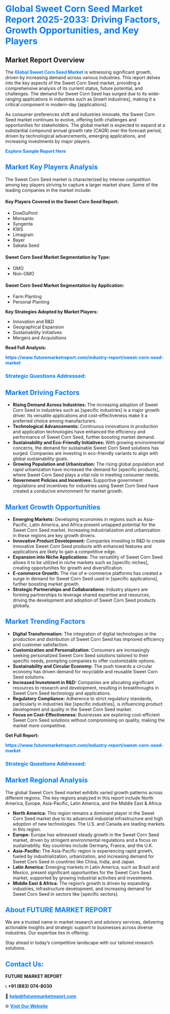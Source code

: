 <h1 style="color: #007BFF;">Global Sweet Corn Seed Market Report 2025-2033: Driving Factors, Growth Opportunities, and Key Players</h1>

<section id="overview">
<h2>Market Report Overview</h2>
<p>The <a href="https://www.futuremarketreport.com/industry-report/sweet-corn-seed-market" style="color: #007BFF; text-decoration: none;"><strong>Global Sweet Corn Seed Market</strong></a> is witnessing significant growth, driven by increasing demand across various industries. This report delves into the key aspects of the Sweet Corn Seed market, providing a comprehensive analysis of its current status, future potential, and challenges. The demand for Sweet Corn Seed has surged due to its wide-ranging applications in industries such as [insert industries], making it a critical component in modern-day [applications].</p>
<p>As consumer preferences shift and industries innovate, the Sweet Corn Seed market continues to evolve, offering both challenges and opportunities for stakeholders. The global market is expected to expand at a substantial compound annual growth rate (CAGR) over the forecast period, driven by technological advancements, emerging applications, and increasing investments by major players.</p>
</section>

<section id="overview">
<p><a href="https://www.futuremarketreport.com/request-sample/reportId=58899" style="color: #007BFF; text-decoration: none;"><strong>Explore Sample Report Here</strong></a></p>
</section>

<section id="key-players">
<h2 style="color: #007BFF;">Market Key Players Analysis</h2>
<p>The Sweet Corn Seed market is characterized by intense competition among key players striving to capture a larger market share. Some of the leading companies in the market include:</p>
<h4>Key Players Covered in the Sweet Corn Seed Report:</h4>
<ul><li>DowDuPont</li><li>Monsanto</li><li>Syngenta</li><li>KWS</li><li>Limagrain</li><li>Bayer</li><li>Sakata Seed</li></ul>
<h4>Sweet Corn Seed Market Segmentation by Type:</h4>
<ul><li>GMO</li><li>Non-GMO</li></ul>

<h4>Sweet Corn Seed Market Segmentation by Application:</h4>
<ul><li>Farm Planting</li><li>Personal Planting</li></ul>
<p><strong>Key Strategies Adopted by Market Players:</strong></p>
<ul>
<li>Innovation and R&D</li>
<li>Geographical Expansion</li>
<li>Sustainability Initiatives</li>
<li>Mergers and Acquisitions</li>
</ul>
</section>

<section>
<p><strong>Read Full Analysis: </strong></p><a href="https://www.futuremarketreport.com/industry-report/sweet-corn-seed-market" style="color: #007BFF; text-decoration: none;"><strong>https://www.futuremarketreport.com/industry-report/sweet-corn-seed-market</strong></a>
<h3 style="color: #007BFF;">Strategic Questions Addressed:</h3>
</section>

<section id="driving-factors">
<h2 style="color: #007BFF;">Market Driving Factors</h2>
<ul>
<li><strong>Rising Demand Across Industries:</strong> The increasing adoption of Sweet Corn Seed in industries such as [specific industries] is a major growth driver. Its versatile applications and cost-effectiveness make it a preferred choice among manufacturers.</li>
<li><strong>Technological Advancements:</strong> Continuous innovations in production and application technologies have enhanced the efficiency and performance of Sweet Corn Seed, further boosting market demand.</li>
<li><strong>Sustainability and Eco-Friendly Initiatives:</strong> With growing environmental concerns, the demand for sustainable Sweet Corn Seed solutions has surged. Companies are investing in eco-friendly variants to align with global sustainability goals.</li>
<li><strong>Growing Population and Urbanization:</strong> The rising global population and rapid urbanization have increased the demand for [specific products], where Sweet Corn Seed plays a vital role in meeting consumer needs.</li>
<li><strong>Government Policies and Incentives:</strong> Supportive government regulations and incentives for industries using Sweet Corn Seed have created a conducive environment for market growth.</li>
</ul>
</section>

<section id="growth-opportunities">
<h2 style="color: #007BFF;">Market Growth Opportunities</h2>
<ul>
<li><strong>Emerging Markets:</strong> Developing economies in regions such as Asia-Pacific, Latin America, and Africa present untapped potential for the Sweet Corn Seed market. Increasing industrialization and urbanization in these regions are key growth drivers.</li>
<li><strong>Innovative Product Development:</strong> Companies investing in R&D to create innovative Sweet Corn Seed products with enhanced features and applications are likely to gain a competitive edge.</li>
<li><strong>Expansion into Niche Applications:</strong> The versatility of Sweet Corn Seed allows it to be utilized in niche markets such as [specific niches], creating opportunities for growth and diversification.</li>
<li><strong>E-commerce Growth:</strong> The rise of e-commerce platforms has created a surge in demand for Sweet Corn Seed used in [specific applications], further boosting market growth.</li>
<li><strong>Strategic Partnerships and Collaborations:</strong> Industry players are forming partnerships to leverage shared expertise and resources, driving the development and adoption of Sweet Corn Seed products globally.</li>
</ul>
</section>

<section id="trending-factors">
<h2 style="color: #007BFF;">Market Trending Factors</h2>
<ul>
<li><strong>Digital Transformation:</strong> The integration of digital technologies in the production and distribution of Sweet Corn Seed has improved efficiency and customer satisfaction.</li>
<li><strong>Customization and Personalization:</strong> Consumers are increasingly seeking personalized Sweet Corn Seed solutions tailored to their specific needs, prompting companies to offer customizable options.</li>
<li><strong>Sustainability and Circular Economy:</strong> The push towards a circular economy has driven demand for recyclable and reusable Sweet Corn Seed solutions.</li>
<li><strong>Increased Investment in R&D:</strong> Companies are allocating significant resources to research and development, resulting in breakthroughs in Sweet Corn Seed technology and applications.</li>
<li><strong>Regulatory Compliance:</strong> Adherence to strict regulatory standards, particularly in industries like [specific industries], is influencing product development and quality in the Sweet Corn Seed market.</li>
<li><strong>Focus on Cost-Effectiveness:</strong> Businesses are exploring cost-efficient Sweet Corn Seed solutions without compromising on quality, making the market more competitive.</li>
</ul>
</section>

<section>
<p><strong>Get Full Report: </strong></p><a href="https://www.futuremarketreport.com/industry-report/sweet-corn-seed-market" style="color: #007BFF; text-decoration: none;"><strong>https://www.futuremarketreport.com/industry-report/sweet-corn-seed-market</strong></a>
<h3 style="color: #007BFF;">Strategic Questions Addressed:</h3>
</section>


<section id="regional-analysis">
<h2 style="color: #007BFF;">Market Regional Analysis</h2>
<p>The global Sweet Corn Seed market exhibits varied growth patterns across different regions. The key regions analyzed in this report include North America, Europe, Asia-Pacific, Latin America, and the Middle East & Africa:</p>
<ul>
<li><strong>North America:</strong> This region remains a dominant player in the Sweet Corn Seed market due to its advanced industrial infrastructure and high adoption of new technologies. The U.S. and Canada are leading markets in this region.</li>
<li><strong>Europe:</strong> Europe has witnessed steady growth in the Sweet Corn Seed market, driven by stringent environmental regulations and a focus on sustainability. Key countries include Germany, France, and the U.K.</li>
<li><strong>Asia-Pacific:</strong> The Asia-Pacific region is experiencing rapid growth, fueled by industrialization, urbanization, and increasing demand for Sweet Corn Seed in countries like China, India, and Japan.</li>
<li><strong>Latin America:</strong> Emerging markets in Latin America, such as Brazil and Mexico, present significant opportunities for the Sweet Corn Seed market, supported by growing industrial activities and investments.</li>
<li><strong>Middle East & Africa:</strong> The region’s growth is driven by expanding industries, infrastructure development, and increasing demand for Sweet Corn Seed in sectors like [specific sectors].</li>
</ul>
</section>

<footer>
<h2 style="color: #007BFF;">About FUTURE MARKET REPORT</h2>
<p>We are a trusted name in market research and advisory services, delivering actionable insights and strategic support to businesses across diverse industries. Our expertise lies in offering:</p>

<p>Stay ahead in today’s competitive landscape with our tailored research solutions.</p>

<h2 style="color: #007BFF;">Contact Us:</h2>
<p><strong>FUTURE MARKET REPORT</strong></p>
<p>📞 <strong>+91 (883) 074-8030</strong></p>
<p>📧 <strong><a href="mailto:help@futuremarketreport.com" style="color: #007BFF;">help@futuremarketreport.com</a></strong></p>
<p>🌐 <strong><a href="https://www.futuremarketreport.com/" style="color: #007BFF;">Visit Our Website</a></strong></p>
</footer>